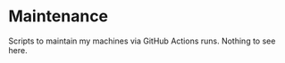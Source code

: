 Maintenance
===========

Scripts to maintain my machines via GitHub Actions runs.
Nothing to see here.
